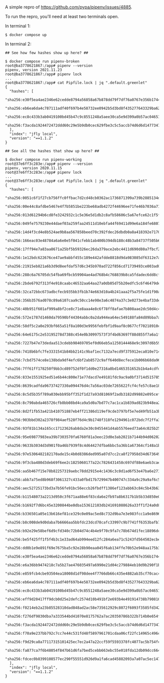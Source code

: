 A simple repro of https://github.com/pypa/pipenv/issues/4885.

To run the repro, you'll need at least two terminals open.

In terminal 1:

    $ docker compose up

In terminal 2:

    ## See how few hashes show up here? ##

    $ docker compose run pipenv-broken
    root@ba3778621867:/app# pipenv --version
    pipenv, version 2021.11.23
    root@ba3778621867:/app# pipenv lock
    ...
    root@ba3778621867:/app# cat Pipfile.lock | jq ".default.greenlet"
    {
      "hashes": [
        "sha256:e30f5ea4ae2346e62cedde8794a56858a67b878dd79f7df76a0767e356b1744a",
        "sha256:eb6ea6da4c787111adf40f697b4e58732ee0942b5d3bd8f435277643329ba627",
        "sha256:ec8c433b3ab0419100bd45b47c9c8551248a5aee30ca5e9d399a0b57ac04651b",
        "sha256:f3acda1924472472ddd60c29e5b9db0cec629fbe3c5c5accb74d6d6d14773478"
      ],
      "index": "jfly local",
      "version": "==1.1.2"
    }

    ## See all the hashes that show up here? ##

    $ docker compose run pipenv-working
    root@37e6ff3c283e:/app# pipenv --version
    pipenv, version 2020.11.15
    root@37e6ff3c283e:/app# pipenv lock
    ...
    root@37e6ff3c283e:/app# cat Pipfile.lock | jq ".default.greenlet"
    {
      "hashes": [
        "sha256:0051c6f1f27cb756ffc0ffbac7d2cd48cb0362ac1736871399a739b2885134d3",
        "sha256:00e44c8afdbe5467e4f7b5851be223be68adb4272f44696ee71fe46b7036a711",
        "sha256:013d61294b6cd8fe3242932c1c5e36e5d1db2c8afb58606c5a67efce62c1f5fd",
        "sha256:049fe7579230e44daef03a259faa24511d10ebfa44f69411d99e6a184fe68073",
        "sha256:14d4f3cd4e8b524ae9b8aa567858beed70c392fdec26dbdb0a8a418392e71708",
        "sha256:166eac03e48784a6a6e0e5f041cfebb1ab400b394db188c48b3a84737f505b67",
        "sha256:17ff94e7a83aa8671a25bf5b59326ec26da379ace2ebc4411d690d80a7fbcf23",
        "sha256:1e12bdc622676ce47ae9abbf455c189e442afdde8818d9da983085df6312e7a1",
        "sha256:21915eb821a6b3d9d8eefdaf57d6c345b970ad722f856cd71739493ce003ad08",
        "sha256:288c6a76705dc54fba69fbcb59904ae4ad768b4c768839b8ca5fdadec6dd8cfd",
        "sha256:2bde6792f313f4e918caabc46532aa64aa27a0db05d75b20edfc5c6f46479de2",
        "sha256:32ca72bbc673adbcfecb935bb3fb1b74e663d10a4b241aaa2f5a75fe1d1f90aa",
        "sha256:356b3576ad078c89a6107caa9c50cc14e98e3a6c4874a37c3e0273e4baf33de8",
        "sha256:40b951f601af999a8bf2ce8c71e8aaa4e8c6f78ff8afae7b808aae2dc50d4c40",
        "sha256:572e1787d1460da79590bf44304abbc0a2da944ea64ec549188fa84d89bba7ab",
        "sha256:58df5c2a0e293bf665a51f8a100d3e9956febfbf1d9aaf8c0677cf70218910c6",
        "sha256:64e6175c2e53195278d7388c454e0b30997573f3f4bd63697f88d855f7a6a1fc",
        "sha256:7227b47e73dedaa513cdebb98469705ef0d66eb5a1250144468e9c3097d6b59b",
        "sha256:7418b6bfc7fe3331541b84bb2141c9baf1ec7132a7ecd9f375912eca810e714e",
        "sha256:7cbd7574ce8e138bda9df4efc6bf2ab8572c9aff640d8ecfece1b006b68da963",
        "sha256:7ff61ff178250f9bb3cd89752df0f1dd0e27316a8bd1465351652b1b4a4cdfd3",
        "sha256:833e1551925ed51e6b44c800e71e77dacd7e49181fdc9ac9a0bf3714d515785d",
        "sha256:8639cadfda96737427330a094476d4c7a56ac03de7265622fcf4cfe57c8ae18d",
        "sha256:8c5d5b35f789a030ebb95bff352f1d27a93d81069f2adb3182d99882e095cefe",
        "sha256:8c790abda465726cfb8bb08bd4ca9a5d0a7bd77c7ac1ca1b839ad823b948ea28",
        "sha256:8d2f1fb53a421b410751887eb4ff21386d119ef9cde3797bf5e7ed49fb51a3b3",
        "sha256:903bbd302a2378f984aef528f76d4c9b1748f318fe1294961c072bdc7f2ffa3e",
        "sha256:93f81b134a165cc17123626ab8da2e30c0455441d4ab5576eed73a64c025b25c",
        "sha256:95e69877983ea39b7303570fa6760f81a3eec23d0e3ab2021b7144b94d06202d",
        "sha256:9633b3034d3d901f0a46b7939f8c4d64427dfba6bbc5a36b1a67364cf148a1b0",
        "sha256:97e5306482182170ade15c4b0d8386ded995a07d7cc2ca8f27958d34d6736497",
        "sha256:9f3cba480d3deb69f6ee2c1825060177a22c7826431458c697df88e6aeb3caee",
        "sha256:aa5b467f15e78b82257319aebc78dd2915e4c1436c3c0d1ad6f53e47ba6e2713",
        "sha256:abb7a75ed8b968f3061327c433a0fbd17b729947b400747c334a9c29a9af6c58",
        "sha256:aec52725173bd3a7b56fe91bc56eccb26fbdff1386ef123abb63c84c5b43b63a",
        "sha256:b11548073a2213d950c3f671aa88e6f83cda6e2fb97a8b6317b1b5b33d850e06",
        "sha256:b1692f7d6bc45e3200844be0dba153612103db241691088626a33ff1f24a0d88",
        "sha256:b336501a05e13b616ef81ce329c0e09ac5ed8c732d9ba7e3e983fcc1a9e86965",
        "sha256:b8c008de9d0daba7b6666aa5bbfdc23dcd78cafc33997c9b7741ff6353bafb7f",
        "sha256:b92e29e58bef6d9cfd340c72b04d74c4b4e9f70c9fa7c78b674d1fec18896dc4",
        "sha256:be5f425ff1f5f4b3c1e33ad64ab994eed12fc284a6ea71c5243fd564502ecbe5",
        "sha256:dd0b1e9e891f69e7675ba5c92e28b90eaa045f6ab134ffe70b52e948aa175b3c",
        "sha256:e30f5ea4ae2346e62cedde8794a56858a67b878dd79f7df76a0767e356b1744a",
        "sha256:e6a36bb9474218c7a5b27ae476035497a6990e21d04c279884eb10d9b290f1b1",
        "sha256:e859fcb4cbe93504ea18008d1df98dee4f7766db66c435e4882ab35cf70cac43",
        "sha256:eb6ea6da4c787111adf40f697b4e58732ee0942b5d3bd8f435277643329ba627",
        "sha256:ec8c433b3ab0419100bd45b47c9c8551248a5aee30ca5e9d399a0b57ac04651b",
        "sha256:eff9d20417ff9dcb0d25e2defc2574d10b491bf2e693b4e491914738b7908168",
        "sha256:f0214eb2a23b85528310dad848ad2ac58e735612929c8072f6093f3585fd342d",
        "sha256:f276df9830dba7a333544bd41070e8175762a7ac20350786b322b714b0e654f5",
        "sha256:f3acda1924472472ddd60c29e5b9db0cec629fbe3c5c5accb74d6d6d14773478",
        "sha256:f70a9e237bb792c7cc7e44c531fd48f5897961701cdaa06cf22fc14965c496cf",
        "sha256:f9d29ca8a77117315101425ec7ec2a47a22ccf59f5593378fc4077ac5b754fce",
        "sha256:fa877ca7f6b48054f847b61d6fa7bed5cebb663ebc55e018fda12db09dcc664c",
        "sha256:fdcec0b8399108577ec290f55551d926d9a1fa6cad45882093a7a07ac5ec147b"
      ],
      "index": "jfly local",
      "version": "==1.1.2"
    }

